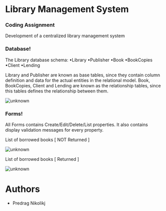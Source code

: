 # Library Management System
### Coding Assignment

Development of a centralized library management system

### Database!
The Library database schema:
    •Library
    •Publisher
    •Book
    •BookCopies
    •Client
    •Lending

Library and Publisher are known as base tables, since they contain column definition and data for the actual entities in the relational model. 
Book, BookCopies, Client and Lending are known as the relationship tables, since this tables defines the relationship between them.

![unknown](https://user-images.githubusercontent.com/47063623/137093046-520e4403-3034-4178-99f2-d21d5a6709c0.png)

     
### Forms!
All Forms contains Create/Edit/Delete/List properties. 
It also contains display validation messages for every property.

List of borrowed books [ NOT Returned ]

![unknown](https://user-images.githubusercontent.com/47063623/137093290-6a1f2137-9b13-41ea-a32b-23a91fea7f54.png)


List of borrowed books [ Returned ]

![unknown](https://user-images.githubusercontent.com/47063623/137093360-55cc47e8-5f52-4c3d-a4e2-0aca2d509e68.png)


# Authors
* Predrag Nikolikj    
